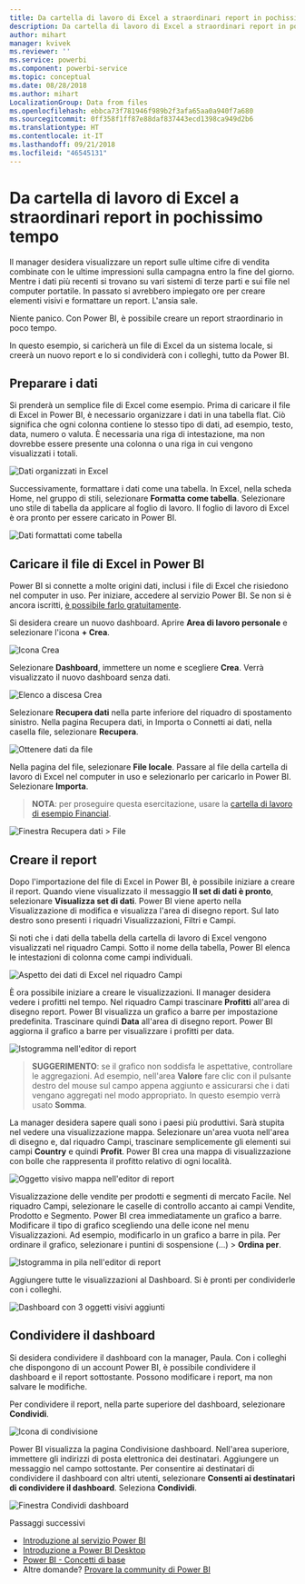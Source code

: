 ```yaml
---
title: Da cartella di lavoro di Excel a straordinari report in pochissimo tempo
description: Da cartella di lavoro di Excel a straordinari report in pochissimo tempo
author: mihart
manager: kvivek
ms.reviewer: ''
ms.service: powerbi
ms.component: powerbi-service
ms.topic: conceptual
ms.date: 08/28/2018
ms.author: mihart
LocalizationGroup: Data from files
ms.openlocfilehash: ebbca73f781946f989b2f3afa65aa0a940f7a680
ms.sourcegitcommit: 0ff358f1ff87e88daf837443ecd1398ca949d2b6
ms.translationtype: HT
ms.contentlocale: it-IT
ms.lasthandoff: 09/21/2018
ms.locfileid: "46545131"
---
```

# <a name="from-excel-workbook-to-stunning-report-in-no-time"></a>Da cartella di lavoro di Excel a straordinari report in pochissimo tempo
Il manager desidera visualizzare un report sulle ultime cifre di vendita combinate con le ultime impressioni sulla campagna entro la fine del giorno. Mentre i dati più recenti si trovano su vari sistemi di terze parti e sui file nel computer portatile. In passato si avrebbero impiegato ore per creare elementi visivi e formattare un report. L'ansia sale.

Niente panico. Con Power BI, è possibile creare un report straordinario in poco tempo.

In questo esempio, si caricherà un file di Excel da un sistema locale, si creerà un nuovo report e lo si condividerà con i colleghi, tutto da Power BI.

## <a name="prepare-your-data"></a>Preparare i dati
Si prenderà un semplice file di Excel come esempio. Prima di caricare il file di Excel in Power BI, è necessario organizzare i dati in una tabella flat. Ciò significa che ogni colonna contiene lo stesso tipo di dati, ad esempio, testo, data, numero o valuta. È necessaria una riga di intestazione, ma non dovrebbe essere presente una colonna o una riga in cui vengono visualizzati i totali.

![Dati organizzati in Excel](media/service-from-excel-to-stunning-report/pbi_excel_file.png)

Successivamente, formattare i dati come una tabella. In Excel, nella scheda Home, nel gruppo di stili, selezionare **Formatta come tabella**. Selezionare uno stile di tabella da applicare al foglio di lavoro. Il foglio di lavoro di Excel è ora pronto per essere caricato in Power BI.

![Dati formattati come tabella](media/service-from-excel-to-stunning-report/pbi_excel_table.png)

## <a name="upload-your-excel-file-into-power-bi"></a>Caricare il file di Excel in Power BI
Power BI si connette a molte origini dati, inclusi i file di Excel che risiedono nel computer in uso. Per iniziare, accedere al servizio Power BI. Se non si è ancora iscritti, [è possibile farlo gratuitamente](https://powerbi.com).

Si desidera creare un nuovo dashboard. Aprire **Area di lavoro personale** e selezionare l'icona **+ Crea**.

![Icona Crea](media/service-from-excel-to-stunning-report/power-bi-new-dash.png)

Selezionare **Dashboard**, immettere un nome e scegliere **Crea**. Verrà visualizzato il nuovo dashboard senza dati.

![Elenco a discesa Crea](media/service-from-excel-to-stunning-report/power-bi-create-dash.png)

Selezionare **Recupera dati** nella parte inferiore del riquadro di spostamento sinistro. Nella pagina Recupera dati, in Importa o Connetti ai dati, nella casella file, selezionare **Recupera**.

![Ottenere dati da file](media/service-from-excel-to-stunning-report/pbi_get_files.png)

Nella pagina del file, selezionare **File locale**. Passare al file della cartella di lavoro di Excel nel computer in uso e selezionarlo per caricarlo in Power BI. Selezionare **Importa**.

> **NOTA**: per proseguire questa esercitazione, usare la [cartella di lavoro di esempio Financial](sample-financial-download.md).
> 
> 

![Finestra Recupera dati > File](media/service-from-excel-to-stunning-report/pbi_local_file.png)

## <a name="build-your-report"></a>Creare il report
Dopo l'importazione del file di Excel in Power BI, è possibile iniziare a creare il report. Quando viene visualizzato il messaggio **Il set di dati è pronto**, selezionare **Visualizza set di dati**.  Power BI viene aperto nella Visualizzazione di modifica e visualizza l'area di disegno report. Sul lato destro sono presenti i riquadri Visualizzazioni, Filtri e Campi.

Si noti che i dati della tabella della cartella di lavoro di Excel vengono visualizzati nel riquadro Campi. Sotto il nome della tabella, Power BI elenca le intestazioni di colonna come campi individuali.

![Aspetto dei dati di Excel nel riquadro Campi](media/service-from-excel-to-stunning-report/pbi_report_fields.png)

È ora possibile iniziare a creare le visualizzazioni. Il manager desidera vedere i profitti nel tempo. Nel riquadro Campi trascinare **Profitti** all'area di disegno report. Power BI visualizza un grafico a barre per impostazione predefinita. Trascinare quindi **Data** all'area di disegno report. Power BI aggiorna il grafico a barre per visualizzare i profitti per data.

![Istogramma nell'editor di report](media/service-from-excel-to-stunning-report/pbi_report_pin-new.png)

> **SUGGERIMENTO**: se il grafico non soddisfa le aspettative, controllare le aggregazioni. Ad esempio, nell'area **Valore** fare clic con il pulsante destro del mouse sul campo appena aggiunto e assicurarsi che i dati vengano aggregati nel modo appropriato.  In questo esempio verrà usato **Somma**.
> 
> 

La manager desidera sapere quali sono i paesi più produttivi. Sarà stupita nel vedere una visualizzazione mappa. Selezionare un'area vuota nell'area di disegno e, dal riquadro Campi, trascinare semplicemente gli elementi sui campi **Country** e quindi **Profit**. Power BI crea una mappa di visualizzazione con bolle che rappresenta il profitto relativo di ogni località.

![Oggetto visivo mappa nell'editor di report](media/service-from-excel-to-stunning-report/pbi_report_map-new.png)

Visualizzazione delle vendite per prodotti e segmenti di mercato  Facile. Nel riquadro Campi, selezionare le caselle di controllo accanto ai campi Vendite, Prodotto e Segmento. Power BI crea immediatamente un grafico a barre. Modificare il tipo di grafico scegliendo una delle icone nel menu Visualizzazioni. Ad esempio, modificarlo in un grafico a barre in pila.  Per ordinare il grafico, selezionare i puntini di sospensione (...) > **Ordina per**.

![Istogramma in pila nell'editor di report](media/service-from-excel-to-stunning-report/pbi_barchart-new.png)

Aggiungere tutte le visualizzazioni al Dashboard. Si è pronti per condividerle con i colleghi.

![Dashboard con 3 oggetti visivi aggiunti](media/service-from-excel-to-stunning-report/pbi_report.png)

## <a name="share-your-dashboard"></a>Condividere il dashboard
Si desidera condividere il dashboard con la manager, Paula. Con i colleghi che dispongono di un account Power BI, è possibile condividere il dashboard e il report sottostante. Possono modificare i report, ma non salvare le modifiche.

Per condividere il report, nella parte superiore del dashboard, selezionare **Condividi**.

![Icona di condivisione](media/service-from-excel-to-stunning-report/power-bi-share.png)

Power BI visualizza la pagina Condivisione dashboard. Nell'area superiore, immettere gli indirizzi di posta elettronica dei destinatari. Aggiungere un messaggio nel campo sottostante. Per consentire ai destinatari di condividere il dashboard con altri utenti, selezionare **Consenti ai destinatari di condividere il dashboard**. Seleziona **Condividi**.

![Finestra Condividi dashboard](media/service-from-excel-to-stunning-report/power-bi-share-dash-new.png)

Passaggi successivi

* [Introduzione al servizio Power BI](service-get-started.md)
* [Introduzione a Power BI Desktop](desktop-getting-started.md)
* [Power BI - Concetti di base](consumer/end-user-basic-concepts.md)
* Altre domande? [Provare la community di Power BI](http://community.powerbi.com/)

